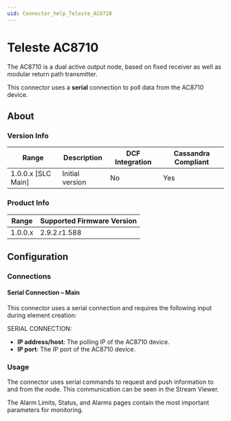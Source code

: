 ```yaml
---
uid: Connector_help_Teleste_AC8710
---
```


# Teleste AC8710

The AC8710 is a dual active output node, based on fixed receiver as well as modular return path transmitter.

This connector uses a **serial** connection to poll data from the AC8710 device.

## About

### Version Info

| Range | Description | DCF Integration | Cassandra Compliant |
|----------------------|-----------------|---------------------|-------------------------|
| 1.0.0.x [SLC Main] | Initial version | No                  | Yes                     |

### Product Info

| Range | Supported Firmware Version |
|------------------|-----------------------------|
| 1.0.0.x          | 2.9.2.r1.588                  |

## Configuration

### Connections

#### Serial Connection – Main

This connector uses a serial connection and requires the following input during element creation:

SERIAL CONNECTION:

- **IP address/host**: The polling IP of the AC8710 device.
- **IP port**: The IP port of the AC8710 device.

### Usage

The connector uses serial commands to request and push information to and from the node. This communication can be seen in the Stream Viewer.

The Alarm Limits, Status, and Alarms pages contain the most important parameters for monitoring.
